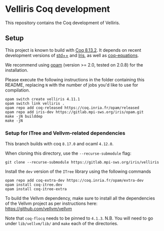 # Velliris Coq development
This repository contains the Coq development of Velliris.

## Setup
This project is known to build with [Coq 8.13.2](https://coq.inria.fr/).
It depends on recent development versions of [std++](https://gitlab.mpi-sws.org/iris/stdpp) and [Iris](https://gitlab.mpi-sws.org/iris/iris), as well as [coq-equations](https://github.com/mattam82/Coq-Equations).


We recommend using [opam](https://opam.ocaml.org/) (version >= 2.0, tested on 2.0.8) for the installation.

Please execute the following instructions in the folder containing this README, replacing `N` with the number of jobs you'd like to use for compilation.
```
opam switch create velliris 4.11.1
opam switch link velliris .
opam repo add coq-released https://coq.inria.fr/opam/released
opam repo add iris-dev https://gitlab.mpi-sws.org/iris/opam.git
make -jN builddep
make -jN

```

### Setup for ITree and Vellvm-related dependencies

This branch builds with coq `8.17.0` and ocaml `4.12.0`.

When cloning this directory, use the `--recurse-submodule` flag:
```
git clone --recurse-submodule https://gitlab.mpi-sws.org/iris/velliris
```

Install the `dev` version of the `ITree` library using the following commands
```
opam repo add coq-extra-dev https://coq.inria.fr/opam/extra-dev
opam install coq-itree.dev
opam install coq-itree-extra
```

To build the Vellvm dependency, make sure to install all the dependencies of the
Vellvm project as per instructions here: https://github.com/vellvm/vellvm

Note that `coq-flocq` needs to be pinned to `4.1.3`.
N.B. You will need to go under `lib/vellvm/lib/` and `make` each of the
directories.
